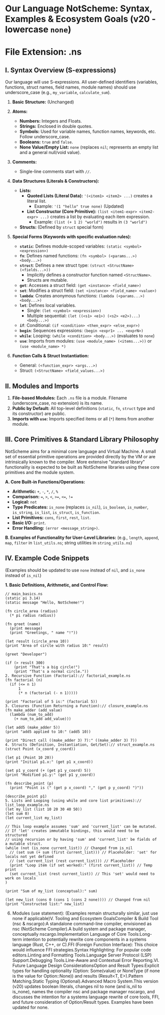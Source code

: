 # Our Language NotScheme: Syntax, Examples & Ecosystem Goals (v20 - lowercase `none`)
# File Extension: .ns

## I. Syntax Overview (S-expressions)

Our language will use S-expressions. All user-defined identifiers (variables, functions, struct names, field names, module names) should use underscore_case (e.g., `my_variable`, `calculate_sum`).

1. **Basic Structure:** (Unchanged)
2. **Atoms:**
    * **Numbers:** Integers and Floats.
    * **Strings:** Enclosed in double quotes.
    * **Symbols:** Used for variable names, function names, keywords, etc. Follow underscore_case.
    * **Booleans:** `true` and `false`.
    * **None Value/Empty List:** `none` (replaces `nil`; represents an empty list and a general null/void value).

3. **Comments:**
    * Single-line comments start with `//`.

4. **Data Structures (Literals & Constructors):**
    * **Lists:**
        * **Quoted Lists (Literal Data):** `'(<item1> <item2> ...)` creates a literal list.
            * Example: `'(1 "hello" true none)` (Updated)
        * **List Constructor (Core Primitive):** `(list <item1-expr> <item2-expr> ...)` creates a list by evaluating each item expression.
            * Example: `(list (+ 1 2) "world")` results in `(3 "world")`
    * **Structs:** (Defined by `struct` special form)

5. **Special Forms (Keywords with specific evaluation rules):**

    * **`static`**: Defines module-scoped variables: `(static <symbol> <expression>)`
    * **`fn`**: Defines named functions: `(fn <symbol> (<params...>) <body...>)`
    * **`struct`**: Defines a new struct type: `(struct <StructName> (<fields...>))`
        * Implicitly defines a constructor function named `<StructName>`.
        * Structs are mutable.
    * **`get`**: Accesses a struct field: `(get <instance> <field_name>)`
    * **`set`**: Modifies a struct field: `(set <instance> <field_name> <value>)`
    * **`lambda`**: Creates anonymous functions: `(lambda (<params...>) <body...>)`
    * **`let`**: Defines local variables.
        * Single: `(let <symbol> <expression>)`
        * Multiple sequential: `(let ((<s1> <e1>) (<s2> <e2>)...) <body...>)`
    * **`if`**: Conditional: `(if <condition> <then_expr> <else_expr>)`
    * **`begin`**: Sequences expressions: `(begin <expr1> ... <exprN>)`
    * **`while`**: Looping: `(while <condition> <body...>)` (evaluates to `none`)
    * **`use`**: Imports from modules: `(use <module_name> (<items...>))` or `(use <module_name> *)`

6. **Function Calls & Struct Instantiation:**
    * General: `(<function_expr> <args...>)`
    * Struct: `(<StructName> <field_values...>)`

## II. Modules and Imports

1. **File-based Modules:** Each `.ns` file is a module. Filename (underscore_case, no extension) is its name.
2. **Public by Default:** All top-level definitions (`static`, `fn`, `struct` type and its constructor) are public.
3. **Imports with `use`:** Imports specified items or all (`*`) items from another module.

## III. Core Primitives & Standard Library Philosophy

NotScheme aims for a minimal core language and Virtual Machine. A small set of essential primitive operations are provided directly by the VM or are intrinsically known to the compiler. More extensive "standard library" functionality is expected to be built as NotScheme libraries using these core primitives and the module system.

**A. Core Built-in Functions/Operations:**

* **Arithmetic:** `+`, `-`, `*`, `/`, `%`
* **Comparison:** `=`, `>`, `<`, `>=`, `<=`, `!=`
* **Logical:** `not`
* **Type Predicates:** `is_none` (replaces `is_nil`), `is_boolean`, `is_number`, `is_string`, `is_list`, `is_struct`, `is_function`.
* **List Primitives:** `cons`, `first`, `rest`, `list`.
* **Basic I/O:** `print`.
* **Error Handling:** `(error <message_string>)`.

**B. Examples of Functionality for User-Level Libraries:**
(e.g., `length`, `append`, `map`, `filter` in `list_utils.ns`; string utilities in `string_utils.ns`)

## IV. Example Code Snippets

(Examples should be updated to use `none` instead of `nil`, and `is_none` instead of `is_nil`)

**1. Basic Definitions, Arithmetic, and Control Flow:**

```ns
// main_basics.ns
(static pi 3.14)
(static message "Hello, NotScheme!")

(fn circle_area (radius)
  (* pi radius radius))

(fn greet (name)
  (print message)
  (print "Greetings, " name "!"))

(let result (circle_area 10)) 
(print "Area of circle with radius 10:" result)

(greet "Developer")

(if (> result 300)
    (print "That's a big circle!")
    (print "That's a normal circle."))
2. Recursive Function (Factorial):// factorial_example.ns
(fn factorial (n)
  (if (<= n 1)
      1 
      (* n (factorial (- n 1))))) 

(print "Factorial of 5 is:" (factorial 5)) 
3. Closures (Function Returning a Function):// closure_example.ns
(fn make_adder (add_value)
  (lambda (num_to_add)
    (+ num_to_add add_value)))

(let add5 (make_adder 5))
(print "add5 applied to 10:" (add5 10)) 

(print "Direct call ((make_adder 3) 7):" ((make_adder 3) 7)) 
4. Structs (Definition, Instantiation, Get/Set):// struct_example.ns
(struct Point (x_coord y_coord))

(let p1 (Point 10 20))
(print "Initial p1.x:" (get p1 x_coord)) 

(set p1 y_coord (+ (get p1 y_coord) 5)) 
(print "Modified p1.y:" (get p1 y_coord)) 

(fn describe_point (p)
  (print "Point is (" (get p x_coord) "," (get p y_coord) ")"))

(describe_point p1)
5. Lists and Looping (using while and core list primitives):// list_loop_example.ns
(let my_list (list 10 20 30 40 50))
(let sum 0) 
(let current_list my_list)

// This loop example assumes 'sum' and 'current_list' can be mutated.
// If 'let' creates immutable bindings, this would need to be structured
// using recursion or by having 'sum' and 'current_list' be fields of a mutable struct.
(while (not (is_none current_list)) // Changed from is_nil
  // (set sum (+ sum (first current_list))) // Placeholder: 'set' for locals not yet defined
  // (set current_list (rest current_list))) // Placeholder
  (print "Loop item (if set worked):" (first current_list)) // Temp print
  (set current_list (rest current_list)) // This 'set' would need to work on locals
)

(print "Sum of my_list (conceptual):" sum) 

(let new_list (cons 0 (cons 1 (cons 2 none)))) // Changed from nil
(print "Constructed list:" new_list) 
```

6. Modules (use statement): (Examples remain structurally similar, just use none if applicable)V. Tooling and Ecosystem GoalsCompiler & Build Tool (nsc & nscargo):A standalone command-line compiler, envisioned as nsc (NotScheme Compiler).A build system and package manager, conceptually nscargo.Implementation Language of Core Tools:Long-term intention to potentially rewrite core components in a systems language (Rust, C++, or C).FFI (Foreign Function Interface): This choice would influence FFI strategies.Syntax Highlighting: For popular code editors.Linting and Formatting Tools.Language Server Protocol (LSP) Support.Debugging Tools.Line-Aware and Contextual Error Reporting.VI. Future Language Design ConsiderationsOption and Result Types:Explicit types for handling optionality (Option<T>: Some(value) or NoneType (if none is the value for Option::None)) and results (Result<T, E>).Pattern Matching.Static Typing (Optional).Advanced Macro System.This version (v20) updates boolean literals, changes nil to none (and is_nil to is_none), names the compiler nsc and package manager nscargo, and discusses the intention for a systems language rewrite of core tools, FFI, and future consideration of Option/Result types. Examples have been updated for none.